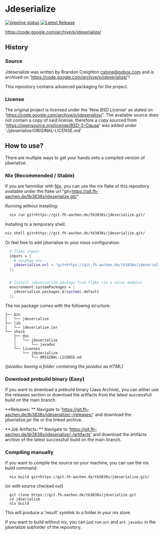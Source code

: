 # Jdeserialize

[![pipeline status](https://git.fh-aachen.de/tb3838s/jdeserialize/badges/main/pipeline.svg)](https://git.fh-aachen.de/tb3838s/jdeserialize/-/commits/main)
[![Latest Release](https://git.fh-aachen.de/tb3838s/jdeserialize/-/badges/release.svg)](https://git.fh-aachen.de/tb3838s/jdeserialize/-/releases)

https://code.google.com/archive/p/jdeserialize/

## History

### Source

Jdeserialize was written by Brandon Creighton <cstone@pobox.com> and is archived on 'https://code.google.com/archive/p/jdeserialize/'!

This repository contains advanced packaging for the project.

### License

The original project is licensed under the 'New BSD License' as stated on 'https://code.google.com/archive/p/jdeserialize/'.
The available source does not contain a copy of said license, therefore a copy sourced from 'https://opensource.org/license/BSD-3-Clause' was added under './jdeserialize/ORIGINAL-LICENSE.md'


## How to use?

There are multiple ways to get your hands onto a compiled version of jdserialize:

### Nix (Recommended / Stable)
If you are fammiliar with [Nix](https://nixos.org/), you can use the nix flake of this repository available under the flake url "git+https://git.fh-aachen.de/tb3838s/jdeserialize.git/"

Running without installing:
```bash
  nix run git+https://git.fh-aachen.de/tb3838s/jdeserialize.git/
```

Installing to a temporary shell:
```bash
nix shell git+https://git.fh-aachen.de/tb3838s/jdeserialize.git/
```

Or feel free to add jdserialize to your nixos configuration:

```nix
  # flake input:
  inputs = {
    # nixpkgs etc...
    jdeserialize.url = "git+https://git.fh-aachen.de/tb3838s/jdeserialize.git";
  };


  # Install jdeserialize package from flake (in a nixos module)
  environment.systemPackages = [
    jdeserialize.packages.${system}.default
  ];
```

The nix package comes with the following structure:

```
├── bin
│   └── jdeserialize
├── lib
│   └── jdeserialize.jar
└── share
    ├── doc
    │   └── jdeserialize
    │       └── javadoc
    └── licenses
        └── jdeserialize
            └── ORIGINAL-LICENSE.md
```
_(javadoc beeing a folder containing the javadoc as HTML)_

### Download prebuild binary (Easy)

If you want to download a prebuild binary (Java Archive), you can either use the releases section or download the artifacts from the latest successfull build on the main branch.

**Releases: **
Navigate to 'https://git.fh-aachen.de/tb3838s/jdeserialize/-/releases/' and download the jdserialize.jar file or the linked archive.

**Job Artifacts: **
Navigate to 'https://git.fh-aachen.de/tb3838s/jdeserialize/-/artifacts' and download the artifacts archive of the latest successfull build on the main branch.

### Compiling manually

If you want to compile the source on your machine, you can use the nix build command:

```
  nix build git+https://git.fh-aachen.de/tb3838s/jdeserialize.git/
```
(or with source checked out)
```
  git clone https://git.fh-aachen.de/tb3838s/jdserialize.git
  cd jdserialize
  nix build
```

This will produce a 'result' symlink to a folder in your nix store.

If you want to build without nix, you can just run `ant` and `ant javadoc` in the jdserialize subfolder of the repository.
